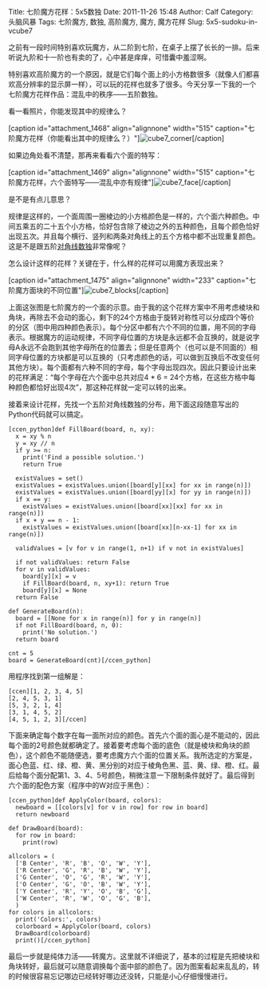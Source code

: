 Title: 七阶魔方花样：5x5数独
Date: 2011-11-26 15:48
Author: Calf
Category: 头脑风暴
Tags: 七阶魔方, 数独, 高阶魔方, 魔方, 魔方花样
Slug: 5x5-sudoku-in-vcube7

之前有一段时间特别喜欢玩魔方，从二阶到七阶，在桌子上摆了长长的一排。后来听说九阶和十一阶也有卖的了，心中甚是痒痒，可惜囊中羞涩啊。

特别喜欢高阶魔方的一个原因，就是它们每个面上的小方格数很多（就像人们都喜欢高分辨率的显示屏一样），可以玩的花样也就多了很多。今天分享一下我的一个七阶魔方花样作品：混乱中的秩序——五阶数独。<!--more-->

看一看照片，你能发现其中的规律么？

[caption id="attachment\_1468" align="alignnone" width="515"
caption="七阶魔方花样（你能看出其中的规律么？）"]![cube7\_corner][][/caption]

如果边角处看不清楚，那再来看看六个面的特写：

[caption id="attachment\_1469" align="alignnone" width="515"
caption="七阶魔方花样，六个面特写——混乱中亦有规律"]![cube7\_face][][/caption]

是不是有点儿意思？

规律是这样的，一个面周围一圈棱边的小方格颜色是一样的，六个面六种颜色。中间五乘五的二十五个小方格，恰好包含除了棱边之外的五种颜色，且每个颜色恰好出现五次。并且每个横行、竖列和两条对角线上的五个方格中都不出现重复颜色。这是不是跟五阶[对角线数独][]非常像呢？

怎么设计这样的花样？关键在于，什么样的花样可以用魔方表现出来？

[caption id="attachment\_1475" align="alignnone" width="233"
caption="七阶魔方面块的不同位置"]![cube7\_blocks][][/caption]

上面这张图是七阶魔方的一个面的示意。由于我的这个花样方案中不用考虑棱块和角块，再除去不会动的面心，剩下的24个方格由于旋转对称性可以分成四个等价的分区（图中用四种颜色表示）。每个分区中都有六个不同的位置，用不同的字母表示。根据魔方的运动规律，不同字母位置的方块是永远都不会互换的，就是说字母A永远不会跑到其他字母所在的位置去；但是任意两个（也可以是不同面的）相同字母位置的方块都是可以互换的（只考虑颜色的话，可以做到互换后不改变任何其他方块）。每个面都有六种不同的字母，每个字母出现四次。因此只要设计出来的花样满足：“每个字母在六个面中总共对应4
\* 6 =
24个方格，在这些方格中每种颜色都恰好出现4次”，那这种花样就一定可以转的出来。

接着来设计花样，先找一个五阶对角线数独的分布，用下面这段随意写出的Python代码就可以搞定。

    [ccen_python]def FillBoard(board, n, xy):
      x = xy % n
      y = xy // n
      if y >= n:
        print('Find a possible solution.')
        return True

      existValues = set()
      existValues = existValues.union([board[y][xx] for xx in range(n)])
      existValues = existValues.union([board[yy][x] for yy in range(n)])
      if x == y:
        existValues = existValues.union([board[xx][xx] for xx in range(n)])
      if x + y == n - 1:
        existValues = existValues.union([board[xx][n-xx-1] for xx in range(n)])

      validValues = [v for v in range(1, n+1) if v not in existValues]

      if not validValues: return False
      for v in validValues:
        board[y][x] = v
        if FillBoard(board, n, xy+1): return True
        board[y][x] = None
      return False

    def GenerateBoard(n):
      board = [[None for x in range(n)] for y in range(n)]
      if not FillBoard(board, n, 0):
        print('No solution.')
      return board

    cnt = 5
    board = GenerateBoard(cnt)[/ccen_python]

用程序找到第一组解是：

    [ccen][1, 2, 3, 4, 5]
    [2, 4, 5, 3, 1]
    [5, 3, 2, 1, 4]
    [3, 1, 4, 5, 2]
    [4, 5, 1, 2, 3][/ccen]

下面来确定每个数字在每一面所对应的颜色。首先六个面的面心是不能动的，因此每个面的2号颜色就都确定了。接着要考虑每个面的底色（就是棱块和角块的颜色），这个颜色不能随便选，要考虑魔方六个面的位置关系。我所选定的方案是，面心色蓝、红、绿、橙、黄、黑分别的对应于棱角色黑、蓝、黄、绿、橙、红。最后给每个面分配第1、3、4、5号颜色，稍微注意一下限制条件就好了。最后得到六个面的配色方案（程序中的W对应于黑色）：

    [ccen_python]def ApplyColor(board, colors):
      newboard = [[colors[v] for v in row] for row in board]
      return newboard

    def DrawBoard(board):
      for row in board:
        print(row)

    allcolors = (
      ['B Center', 'R', 'B', 'O', 'W', 'Y'],
      ['R Center', 'G', 'R', 'B', 'W', 'Y'],
      ['G Center', 'O', 'G', 'R', 'W', 'Y'],
      ['O Center', 'G', 'O', 'B', 'W', 'Y'],
      ['Y Center', 'R', 'Y', 'O', 'B', 'G'],
      ['W Center', 'R', 'W', 'O', 'G', 'B'],
      )
    for colors in allcolors:
      print('Colors:', colors)
      colorboard = ApplyColor(board, colors)
      DrawBoard(colorboard)
      print()[/ccen_python]

最后一步就是纯体力活——转魔方。这里就不详细说了，基本的过程是先把棱块和角块转好，最后就可以随意调换每个面中部的颜色了。因为图案看起来乱乱的，转的时候很容易忘记哪边已经转好哪边还没转，只能是小心仔细慢慢进行。

  [cube7\_corner]: http://www.gocalf.com/blog/wp-content/uploads/2011/11/cube7_corner.png
    "cube7_corner"
  [cube7\_face]: http://www.gocalf.com/blog/wp-content/uploads/2011/11/cube7_face.png
    "cube7_face"
  [对角线数独]: http://zh.wikipedia.org/wiki/%E5%AF%B9%E8%A7%92%E7%BA%BF%E6%95%B0%E7%8B%AC
  [cube7\_blocks]: http://www.gocalf.com/blog/wp-content/uploads/2011/11/cube7_blocks.png
    "cube7_blocks"

